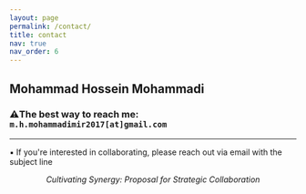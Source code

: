```yaml
---
layout: page
permalink: /contact/
title: contact
nav: true
nav_order: 6
---
```


## Mohammad Hossein Mohammadi <br>

### **⚠️The best way to reach me:** `m.h.mohammadimir2017[at]gmail.com` <br>

---

▪️ If you're interested in collaborating, please reach out via email with the subject line<br>
<p align="center"><em>Cultivating Synergy: Proposal for Strategic Collaboration</em></p>
